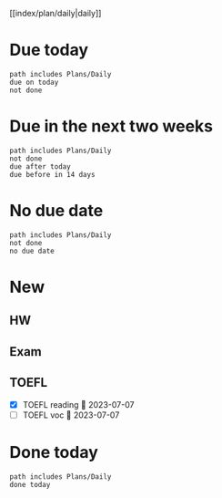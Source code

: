 [[index/plan/daily|daily]]
# Due today
```tasks
path includes Plans/Daily
due on today
not done
```
# Due in the next two weeks
```tasks
path includes Plans/Daily
not done
due after today
due before in 14 days
```
# No due date
```tasks
path includes Plans/Daily
not done
no due date
```

# New
## HW
## Exam
## TOEFL
- [x] TOEFL reading 📅 2023-07-07
- [ ] TOEFL voc 📅 2023-07-07

# Done today
```tasks
path includes Plans/Daily
done today
```